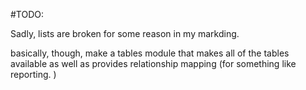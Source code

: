 #TODO:


Sadly, lists are broken for some reason in my markding.  

basically, though, make a tables module that makes all of the
tables available as well as provides relationship mapping
    (for something like reporting. )

